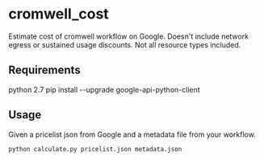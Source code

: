 # cromwell_cost
Estimate cost of cromwell workflow on Google. Doesn't include network egress or
sustained usage discounts. Not all resource types included.

## Requirements
python 2.7
pip install --upgrade google-api-python-client

## Usage

Given a pricelist json from Google and a metadata file from your workflow.

```python calculate.py pricelist.json metadata.json```
